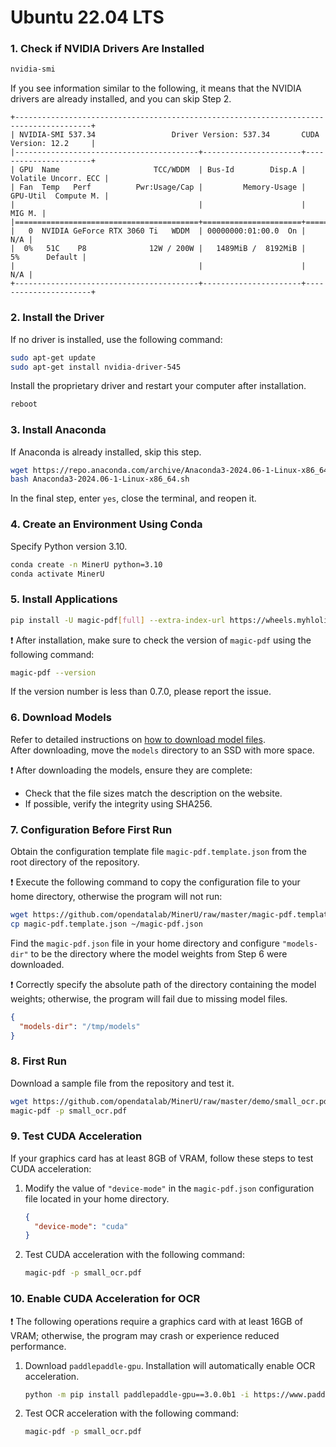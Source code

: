 
# Ubuntu 22.04 LTS

### 1. Check if NVIDIA Drivers Are Installed
   ```sh
   nvidia-smi
   ```
   If you see information similar to the following, it means that the NVIDIA drivers are already installed, and you can skip Step 2.
   ```plaintext
   +---------------------------------------------------------------------------------------+
   | NVIDIA-SMI 537.34                 Driver Version: 537.34       CUDA Version: 12.2     |
   |-----------------------------------------+----------------------+----------------------+
   | GPU  Name                     TCC/WDDM  | Bus-Id        Disp.A | Volatile Uncorr. ECC |
   | Fan  Temp   Perf          Pwr:Usage/Cap |         Memory-Usage | GPU-Util  Compute M. |
   |                                         |                      |               MIG M. |
   |=========================================+======================+======================|
   |   0  NVIDIA GeForce RTX 3060 Ti   WDDM  | 00000000:01:00.0  On |                  N/A |
   |  0%   51C    P8              12W / 200W |   1489MiB /  8192MiB |      5%      Default |
   |                                         |                      |                  N/A |
   +-----------------------------------------+----------------------+----------------------+
   ```

### 2. Install the Driver
   If no driver is installed, use the following command:
   ```sh
   sudo apt-get update
   sudo apt-get install nvidia-driver-545
   ```
   Install the proprietary driver and restart your computer after installation.
   ```sh
   reboot
   ```

### 3. Install Anaconda
   If Anaconda is already installed, skip this step.
   ```sh
   wget https://repo.anaconda.com/archive/Anaconda3-2024.06-1-Linux-x86_64.sh
   bash Anaconda3-2024.06-1-Linux-x86_64.sh
   ```
   In the final step, enter `yes`, close the terminal, and reopen it.

### 4. Create an Environment Using Conda
   Specify Python version 3.10.
   ```sh
   conda create -n MinerU python=3.10
   conda activate MinerU
   ```

### 5. Install Applications
   ```sh
   pip install -U magic-pdf[full] --extra-index-url https://wheels.myhloli.com
   ```
❗ After installation, make sure to check the version of `magic-pdf` using the following command:
   ```sh
   magic-pdf --version
   ```
   If the version number is less than 0.7.0, please report the issue.

### 6. Download Models
   Refer to detailed instructions on [how to download model files](how_to_download_models_en.md).  
   After downloading, move the `models` directory to an SSD with more space.
   
❗ After downloading the models, ensure they are complete:
   - Check that the file sizes match the description on the website.
   - If possible, verify the integrity using SHA256.

### 7. Configuration Before First Run
   Obtain the configuration template file `magic-pdf.template.json` from the root directory of the repository.
   
❗ Execute the following command to copy the configuration file to your home directory, otherwise the program will not run:
   ```sh
   wget https://github.com/opendatalab/MinerU/raw/master/magic-pdf.template.json
   cp magic-pdf.template.json ~/magic-pdf.json
   ```
   Find the `magic-pdf.json` file in your home directory and configure `"models-dir"` to be the directory where the model weights from Step 6 were downloaded.
   
❗ Correctly specify the absolute path of the directory containing the model weights; otherwise, the program will fail due to missing model files.
   ```json
   {
     "models-dir": "/tmp/models"
   }
   ```

### 8. First Run
   Download a sample file from the repository and test it.
   ```sh
   wget https://github.com/opendatalab/MinerU/raw/master/demo/small_ocr.pdf
   magic-pdf -p small_ocr.pdf
   ```

### 9. Test CUDA Acceleration

If your graphics card has at least 8GB of VRAM, follow these steps to test CUDA acceleration:

1. Modify the value of `"device-mode"` in the `magic-pdf.json` configuration file located in your home directory.
   ```json
   {
     "device-mode": "cuda"
   }
   ```
2. Test CUDA acceleration with the following command:
   ```sh
   magic-pdf -p small_ocr.pdf
   ```

### 10. Enable CUDA Acceleration for OCR

❗ The following operations require a graphics card with at least 16GB of VRAM; otherwise, the program may crash or experience reduced performance.
    
1. Download `paddlepaddle-gpu`. Installation will automatically enable OCR acceleration.
   ```sh
   python -m pip install paddlepaddle-gpu==3.0.0b1 -i https://www.paddlepaddle.org.cn/packages/stable/cu118/
   ```
2. Test OCR acceleration with the following command:
   ```sh
   magic-pdf -p small_ocr.pdf
   ```
